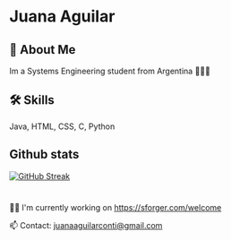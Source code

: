 
# Juana Aguilar



## 🚀 About Me
Im a Systems Engineering student from Argentina 🧉🇦🇷




## 🛠 Skills
Java, HTML, CSS, C, Python

## Github stats
[![GitHub Streak](https://github-readme-streak-stats.herokuapp.com?user=juanaaguilar&theme=rose-pine)](https://git.io/streak-stats)

#
👩‍💻 I'm currently working on  https://sforger.com/welcome

📫 Contact: juanaaguilarconti@gmail.com

